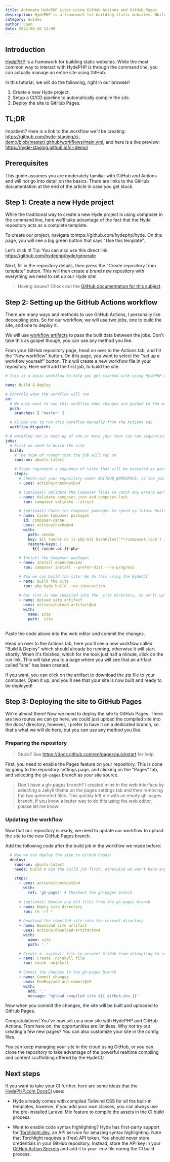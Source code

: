 ```yaml
---
title: Automate HydePHP sites using GitHub Actions and GitHub Pages
description: HydePHP is a framework for building static websites. While the most common way to interact with HydePHP is through the command line, you can actually manage an entire site using GitHub.
category: Guides
author: Caen
date: 2022-06-20 12:09
---
```


## Introduction

[HydePHP](https://hydephp.com/) is a framework for building static websites. While the most common way to interact with HydePHP is through the command line, you can actually manage an entire site using GitHub.

In this tutorial, we will do the following, right in our browser!

1. Create a new Hyde project.
2. Setup a CI/CD pipeline to automatically compile the site.
3. Deploy the site to GitHub Pages.

## TL;DR
Impatient? Here is a link to the workflow we'll be creating: https://github.com/hyde-staging/ci-demo/blob/master/.github/workflows/main.yml, and here is a live preview: https://hyde-staging.github.io/ci-demo/

## Prerequisites

This guide assumes you are moderately familiar with GitHub and Actions and will not go into detail on the basics. There are links to the GitHub documentation at the end of the article in case you get stuck.

## Step 1: Create a new Hyde project

While the traditional way to create a new Hyde project is using composer in the command line, here we'll take advantage of the fact that the Hyde repository acts as a complete template.

To create our project, navigate tohttps://github.com/hydephp/hyde. On this page, you will see a big green button that says "Use this template".

Let's click it! Tip: You can also use this direct link https://github.com/hydephp/hyde/generate

Next, fill in the repository details, then press the "Create repository from template" button. This will then create a brand new repository with everything we need to set up our Hyde site!

> Having issues? Check out the [GitHub documentation for this subject](https://docs.github.com/en/repositories/creating-and-managing-repositories/creating-a-repository-from-a-template).


## Step 2: Setting up the GitHub Actions workflow

There are many ways and methods to use GitHub Actions, I personally like decoupling jobs. So for our workflow, we will use two jobs, one to build the site, and one to deploy it.

We will use [workflow artifacts](https://docs.github.com/en/actions/using-workflows/storing-workflow-data-as-artifacts) to pass the built data between the jobs. Don't take this as gospel though, you can use any method you like.

From your GitHub repository page, head on over to the Actions tab, and hit the "New workflow" button. On this page, you want to select the "set up a workflow yourself" button. This will create a new workflow file in your repository. Here we'll add the first job, to build the site.

```yaml
# This is a basic workflow to help you get started with using HydePHP with GitHub Actions

name: Build & Deploy

# Controls when the workflow will run
on:
  # We only want to run this workflow when changes are pushed to the master/main branch
  push:
    branches: [ "master" ]

  # Allows you to run this workflow manually from the Actions tab
  workflow_dispatch:

# A workflow run is made up of one or more jobs that can run sequentially or in parallel
jobs:
  # First we need to build the site
  build:
    # The type of runner that the job will run on
    runs-on: ubuntu-latest

    # Steps represent a sequence of tasks that will be executed as part of the job
    steps:
      # Checks-out your repository under $GITHUB_WORKSPACE, so the job can access it
      - uses: actions/checkout@v4

      # (optional) Validate the Composer files to catch any errors early on
      - name: Validate composer.json and composer.lock
        run: composer validate --strict

      # (optional) Cache the Composer packages to speed up future builds
      - name: Cache Composer packages
        id: composer-cache
        uses: actions/cache@v4
        with:
          path: vendor
          key: ${{ runner.os }}-php-${{ hashFiles('**/composer.lock') }}
          restore-keys: |
            ${{ runner.os }}-php-

      # Install the Composer packages
      - name: Install dependencies
        run: composer install --prefer-dist --no-progress

      # Now we can build the site! We do this using the HydeCLI
      - name: Build the site
        run: php hyde build --no-interaction
      
      # Our site is now compiled into the _site directory, so we'll upload it to an artifact to use in the next job
      - name: Upload site artifact
        uses: actions/upload-artifact@v4
        with:
          name: site
          path: _site
          
```

Paste the code above into the web editor and commit the changes.

Head on over to the Actions tab, here you'll see a new workflow called "Build & Deploy" which should already be running, otherwise it will start shortly. When it's finished, which for me took just half a minute, click on the run link. This will take you to a page where you will see that an artifact called "site" has been created.

If you want, you can click on the artifact to download the zip file to your computer. Open it up, and you'll see that your site is now built and ready to be deployed!

## Step 3: Deploying the site to GitHub Pages

We're almost there! Now we need to deploy the site to GitHub Pages. There are two routes we can go here, we could just upload the compiled site into the docs/ directory, however, I prefer to have it on a dedicated branch, so that's what we will do here, but you can use any method you like.

### Preparing the repository
> Stuck? See https://docs.github.com/en/pages/quickstart for help.

First, you need to enable the Pages feature on your repository. This is done by going to the repository settings page, and clicking on the "Pages" tab, and selecting the `gh-pages` branch as your site source.

> Don't have a gh-pages branch? I created mine in the web interface by selecting a Jekyll theme on the pages settings tab and then removing the two generated files. This quickly left me with an empty gh-pages branch. If you know a better way to do this using the web editor, please let me know!

### Updating the workflow

Now that our repository is ready, we need to update our workflow to upload the site to the new GitHub Pages branch.

Add the following code after the build job in the workflow we made before:

```yaml
  # Now we can deploy the site to GitHub Pages!
  deploy:
    runs-on: ubuntu-latest
    needs: build # Run the build job first, otherwise we won't have anything to deploy

    steps:
      - uses: actions/checkout@v4
        with:
          ref: 'gh-pages' # Checkout the gh-pages branch
      
      # (optional) Remove any old files from the gh-pages branch
      - name: Empty site directory
        run: rm -rf *
      
      # Download the compiled site into the current directory
      - name: Download site artifact
        uses: actions/download-artifact@v4
        with:
          name: site
          path: '.'

      # Create a .nojekyll file to prevent GitHub from attempting to compile a Jekyll site
      - name: Create .nojekyll file
        run: touch .nojekyll

      # Commit the changes to the gh-pages branch
      - name: Commit changes
        uses: EndBug/add-and-commit@v9 
        with:
          add: '.'
          message: 'Upload compiled site ${{ github.sha }}' 
```

Now when you commit the changes, the site will be built and uploaded to GitHub Pages.

Congratulations! You've now set up a new site with HydePHP and GitHub Actions. From here on, the opportunities are limitless. Why not try out creating a few new pages? You can also customize your site in the config files.

You can keep managing your site in the cloud using GitHub, or you can clone the repository to take advantage of the powerful realtime compiling and content scaffolding offered by the HydeCLI.

## Next steps

If you want to take your CI further, here are some ideas that the [HydePHP.com DocsCI](https://github.com/hydephp/DocsCI/blob/master/.github/workflows/build.yml) uses:

* Hyde already comes with compiled Tailwind CSS for all the built-in templates, however, if you add your own classes, you can always use the pre-installed Laravel Mix feature to compile the assets in the CI build process.
  
* Want to enable code syntax highlighting? Hyde has first-party support for [Torchlight.dev](https://torchlight.dev/), an API service for amazing syntax highlighting. Note that Torchlight requires a (free) API token. You should never store credentials in your GitHub repository. Instead, store the API key in your [GitHub Action Secrets](https://docs.github.com/en/actions/security-guides/encrypted-secrets) and add it to your .env file during the CI build process.

